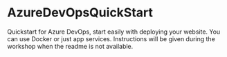 # AzureDevOpsQuickStart
Quickstart for Azure DevOps, start easily with deploying your website. You can use Docker or just app services. Instructions will be given during the workshop when the readme is not available.
